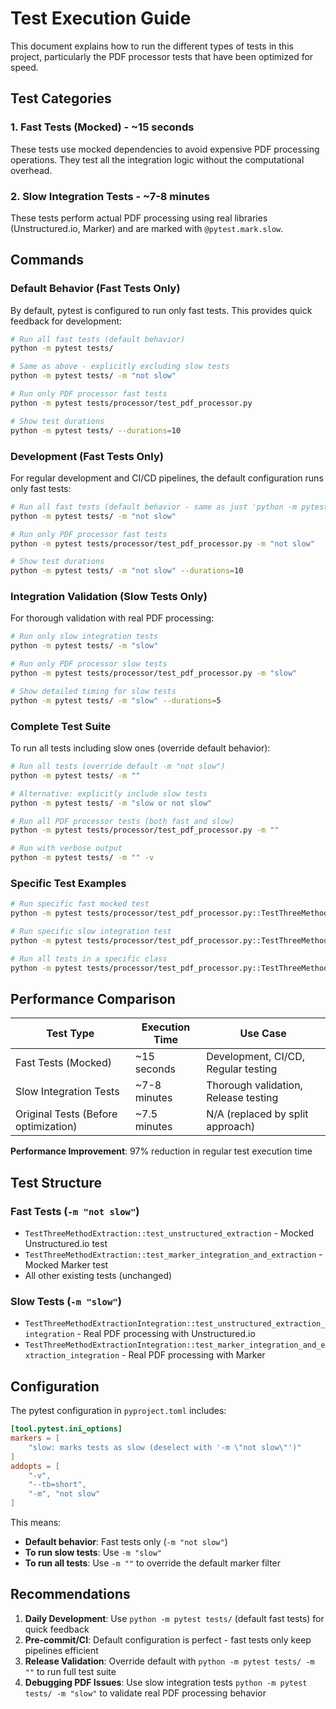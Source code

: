 # Test Execution Guide

This document explains how to run the different types of tests in this project, particularly the PDF processor tests that have been optimized for speed.

## Test Categories

### 1. Fast Tests (Mocked) - ~15 seconds

These tests use mocked dependencies to avoid expensive PDF processing operations. They test all the integration logic without the computational overhead.

### 2. Slow Integration Tests - ~7-8 minutes

These tests perform actual PDF processing using real libraries (Unstructured.io, Marker) and are marked with `@pytest.mark.slow`.

## Commands

### Default Behavior (Fast Tests Only)

By default, pytest is configured to run only fast tests. This provides quick feedback for development:

```bash
# Run all fast tests (default behavior)
python -m pytest tests/

# Same as above - explicitly excluding slow tests
python -m pytest tests/ -m "not slow"

# Run only PDF processor fast tests
python -m pytest tests/processor/test_pdf_processor.py

# Show test durations
python -m pytest tests/ --durations=10
```

### Development (Fast Tests Only)

For regular development and CI/CD pipelines, the default configuration runs only fast tests:

```bash
# Run all fast tests (default behavior - same as just 'python -m pytest tests/')
python -m pytest tests/ -m "not slow"

# Run only PDF processor fast tests
python -m pytest tests/processor/test_pdf_processor.py -m "not slow"

# Show test durations
python -m pytest tests/ -m "not slow" --durations=10
```

### Integration Validation (Slow Tests Only)

For thorough validation with real PDF processing:

```bash
# Run only slow integration tests
python -m pytest tests/ -m "slow"

# Run only PDF processor slow tests
python -m pytest tests/processor/test_pdf_processor.py -m "slow"

# Show detailed timing for slow tests
python -m pytest tests/ -m "slow" --durations=5
```

### Complete Test Suite

To run all tests including slow ones (override default behavior):

```bash
# Run all tests (override default -m "not slow")
python -m pytest tests/ -m ""

# Alternative: explicitly include slow tests
python -m pytest tests/ -m "slow or not slow"

# Run all PDF processor tests (both fast and slow)
python -m pytest tests/processor/test_pdf_processor.py -m ""

# Run with verbose output
python -m pytest tests/ -m "" -v
```

### Specific Test Examples

```bash
# Run specific fast mocked test
python -m pytest tests/processor/test_pdf_processor.py::TestThreeMethodExtraction::test_unstructured_extraction

# Run specific slow integration test
python -m pytest tests/processor/test_pdf_processor.py::TestThreeMethodExtractionIntegration::test_unstructured_extraction_integration

# Run all tests in a specific class
python -m pytest tests/processor/test_pdf_processor.py::TestThreeMethodExtraction
```

## Performance Comparison

| Test Type                            | Execution Time | Use Case                             |
| ------------------------------------ | -------------- | ------------------------------------ |
| Fast Tests (Mocked)                  | ~15 seconds    | Development, CI/CD, Regular testing  |
| Slow Integration Tests               | ~7-8 minutes   | Thorough validation, Release testing |
| Original Tests (Before optimization) | ~7.5 minutes   | N/A (replaced by split approach)     |

**Performance Improvement**: 97% reduction in regular test execution time

## Test Structure

### Fast Tests (`-m "not slow"`)

- `TestThreeMethodExtraction::test_unstructured_extraction` - Mocked Unstructured.io test
- `TestThreeMethodExtraction::test_marker_integration_and_extraction` - Mocked Marker test
- All other existing tests (unchanged)

### Slow Tests (`-m "slow"`)

- `TestThreeMethodExtractionIntegration::test_unstructured_extraction_integration` - Real PDF processing with Unstructured.io
- `TestThreeMethodExtractionIntegration::test_marker_integration_and_extraction_integration` - Real PDF processing with Marker

## Configuration

The pytest configuration in `pyproject.toml` includes:

```toml
[tool.pytest.ini_options]
markers = [
    "slow: marks tests as slow (deselect with '-m \"not slow\"')"
]
addopts = [
    "-v",
    "--tb=short",
    "-m", "not slow"
]
```

This means:

- **Default behavior**: Fast tests only (`-m "not slow"`)
- **To run slow tests**: Use `-m "slow"`
- **To run all tests**: Use `-m ""` to override the default marker filter

## Recommendations

1. **Daily Development**: Use `python -m pytest tests/` (default fast tests) for quick feedback
2. **Pre-commit/CI**: Default configuration is perfect - fast tests only keep pipelines efficient
3. **Release Validation**: Override default with `python -m pytest tests/ -m ""` to run full test suite
4. **Debugging PDF Issues**: Use slow integration tests `python -m pytest tests/ -m "slow"` to validate real PDF processing behavior
